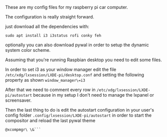 These are my config files for my raspberry pi car computer.

The configuration is really straight forward.

just download all the dependencies with:

```sudo apt install i3 i3status rofi conky feh```

optionally you can also download pywal in order to setup the dynamic system color scheme.

Assuming that you're running Raspbian desktop you need to edit some files.

In order to set i3 as your window manager edit the file ```/etc/xdg/lxsession/LXDE-pi/desktop.conf``` and setting the following property as shown ```window_manager\=i3```

After that we need to comment every row in ```/etc/xdg/lxsession/LXDE-pi/autostart``` because in my setup I don't need to manage the lxpanel or screensaver.

Then the last thing to do is edit the autostart configuration in your user's config folder ```.config/lxsession/LXDE-pi/autostart``` in order to start the compositor and reload the last pywal theme
```@wal\ -R
@xcompmgr\ \&```
